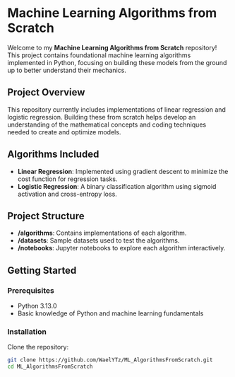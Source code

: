 # Machine Learning Algorithms from Scratch

Welcome to my **Machine Learning Algorithms from Scratch** repository! This project contains foundational machine learning algorithms implemented in Python, focusing on building these models from the ground up to better understand their mechanics.

## Project Overview

This repository currently includes implementations of linear regression and logistic regression. Building these from scratch helps develop an understanding of the mathematical concepts and coding techniques needed to create and optimize models.

## Algorithms Included

- **Linear Regression**: Implemented using gradient descent to minimize the cost function for regression tasks.
- **Logistic Regression**: A binary classification algorithm using sigmoid activation and cross-entropy loss.

## Project Structure

- **/algorithms**: Contains implementations of each algorithm.
- **/datasets**: Sample datasets used to test the algorithms.
- **/notebooks**: Jupyter notebooks to explore each algorithm interactively.

## Getting Started

### Prerequisites
- Python 3.13.0
- Basic knowledge of Python and machine learning fundamentals

### Installation
Clone the repository:
```bash
git clone https://github.com/WaelYTz/ML_AlgorithmsFromScratch.git
cd ML_AlgorithmsFromScratch
